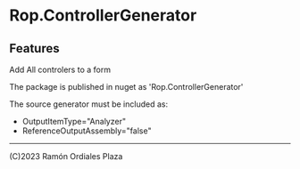 ﻿# Rop.ControllerGenerator

Features
--------

Add All controlers to a form

The package is published in nuget as 'Rop.ControllerGenerator'

The source generator must be included as:

* OutputItemType="Analyzer" 
* ReferenceOutputAssembly="false"

 ------
 (C)2023 Ramón Ordiales Plaza
